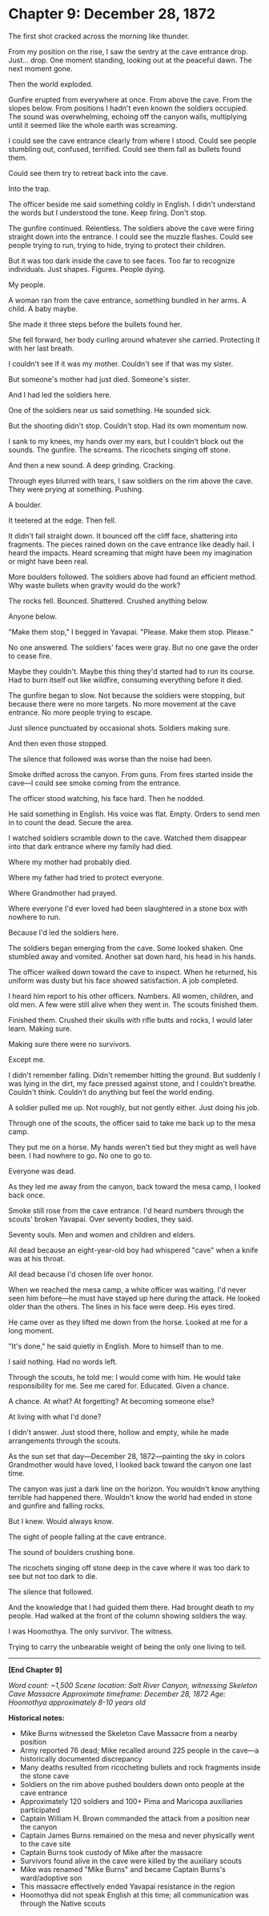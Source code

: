 # Chapter 9: December 28, 1872

The first shot cracked across the morning like thunder.

From my position on the rise, I saw the sentry at the cave entrance drop. Just... drop. One moment standing, looking out at the peaceful dawn. The next moment gone.

Then the world exploded.

Gunfire erupted from everywhere at once. From above the cave. From the slopes below. From positions I hadn't even known the soldiers occupied. The sound was overwhelming, echoing off the canyon walls, multiplying until it seemed like the whole earth was screaming.

I could see the cave entrance clearly from where I stood. Could see people stumbling out, confused, terrified. Could see them fall as bullets found them.

Could see them try to retreat back into the cave.

Into the trap.

The officer beside me said something coldly in English. I didn't understand the words but I understood the tone. Keep firing. Don't stop.

The gunfire continued. Relentless. The soldiers above the cave were firing straight down into the entrance. I could see the muzzle flashes. Could see people trying to run, trying to hide, trying to protect their children.

But it was too dark inside the cave to see faces. Too far to recognize individuals. Just shapes. Figures. People dying.

My people.

A woman ran from the cave entrance, something bundled in her arms. A child. A baby maybe.

She made it three steps before the bullets found her.

She fell forward, her body curling around whatever she carried. Protecting it with her last breath.

I couldn't see if it was my mother. Couldn't see if that was my sister.

But someone's mother had just died. Someone's sister.

And I had led the soldiers here.

One of the soldiers near us said something. He sounded sick.

But the shooting didn't stop. Couldn't stop. Had its own momentum now.

I sank to my knees, my hands over my ears, but I couldn't block out the sounds. The gunfire. The screams. The ricochets singing off stone.

And then a new sound. A deep grinding. Cracking.

Through eyes blurred with tears, I saw soldiers on the rim above the cave. They were prying at something. Pushing.

A boulder.

It teetered at the edge. Then fell.

It didn't fall straight down. It bounced off the cliff face, shattering into fragments. The pieces rained down on the cave entrance like deadly hail. I heard the impacts. Heard screaming that might have been my imagination or might have been real.

More boulders followed. The soldiers above had found an efficient method. Why waste bullets when gravity would do the work?

The rocks fell. Bounced. Shattered. Crushed anything below.

Anyone below.

"Make them stop," I begged in Yavapai. "Please. Make them stop. Please."

No one answered. The soldiers' faces were gray. But no one gave the order to cease fire.

Maybe they couldn't. Maybe this thing they'd started had to run its course. Had to burn itself out like wildfire, consuming everything before it died.

The gunfire began to slow. Not because the soldiers were stopping, but because there were no more targets. No more movement at the cave entrance. No more people trying to escape.

Just silence punctuated by occasional shots. Soldiers making sure.

And then even those stopped.

The silence that followed was worse than the noise had been.

Smoke drifted across the canyon. From guns. From fires started inside the cave—I could see smoke coming from the entrance.

The officer stood watching, his face hard. Then he nodded.

He said something in English. His voice was flat. Empty. Orders to send men in to count the dead. Secure the area.

I watched soldiers scramble down to the cave. Watched them disappear into that dark entrance where my family had died.

Where my mother had probably died.

Where my father had tried to protect everyone.

Where Grandmother had prayed.

Where everyone I'd ever loved had been slaughtered in a stone box with nowhere to run.

Because I'd led the soldiers here.

The soldiers began emerging from the cave. Some looked shaken. One stumbled away and vomited. Another sat down hard, his head in his hands.

The officer walked down toward the cave to inspect. When he returned, his uniform was dusty but his face showed satisfaction. A job completed.

I heard him report to his other officers. Numbers. All women, children, and old men. A few were still alive when they went in. The scouts finished them.

Finished them. Crushed their skulls with rifle butts and rocks, I would later learn. Making sure.

Making sure there were no survivors.

Except me.

I didn't remember falling. Didn't remember hitting the ground. But suddenly I was lying in the dirt, my face pressed against stone, and I couldn't breathe. Couldn't think. Couldn't do anything but feel the world ending.

A soldier pulled me up. Not roughly, but not gently either. Just doing his job.

Through one of the scouts, the officer said to take me back up to the mesa camp.

They put me on a horse. My hands weren't tied but they might as well have been. I had nowhere to go. No one to go to.

Everyone was dead.

As they led me away from the canyon, back toward the mesa camp, I looked back once.

Smoke still rose from the cave entrance. I'd heard numbers through the scouts' broken Yavapai. Over seventy bodies, they said.

Seventy souls. Men and women and children and elders.

All dead because an eight-year-old boy had whispered "cave" when a knife was at his throat.

All dead because I'd chosen life over honor.

When we reached the mesa camp, a white officer was waiting. I'd never seen him before—he must have stayed up here during the attack. He looked older than the others. The lines in his face were deep. His eyes tired.

He came over as they lifted me down from the horse. Looked at me for a long moment.

"It's done," he said quietly in English. More to himself than to me.

I said nothing. Had no words left.

Through the scouts, he told me: I would come with him. He would take responsibility for me. See me cared for. Educated. Given a chance.

A chance. At what? At forgetting? At becoming someone else?

At living with what I'd done?

I didn't answer. Just stood there, hollow and empty, while he made arrangements through the scouts.

As the sun set that day—December 28, 1872—painting the sky in colors Grandmother would have loved, I looked back toward the canyon one last time.

The canyon was just a dark line on the horizon. You wouldn't know anything terrible had happened there. Wouldn't know the world had ended in stone and gunfire and falling rocks.

But I knew. Would always know.

The sight of people falling at the cave entrance.

The sound of boulders crushing bone.

The ricochets singing off stone deep in the cave where it was too dark to see but not too dark to die.

The silence that followed.

And the knowledge that I had guided them there. Had brought death to my people. Had walked at the front of the column showing soldiers the way.

I was Hoomothya. The only survivor. The witness.

Trying to carry the unbearable weight of being the only one living to tell.

***

**[End Chapter 9]**

*Word count: ~1,500*
*Scene location: Salt River Canyon, witnessing Skeleton Cave Massacre*
*Approximate timeframe: December 28, 1872*
*Age: Hoomothya approximately 8-10 years old*

**Historical notes:**
- Mike Burns witnessed the Skeleton Cave Massacre from a nearby position
- Army reported 76 dead; Mike recalled around 225 people in the cave—a historically documented discrepancy
- Many deaths resulted from ricocheting bullets and rock fragments inside the stone cave
- Soldiers on the rim above pushed boulders down onto people at the cave entrance
- Approximately 120 soldiers and 100+ Pima and Maricopa auxiliaries participated
- Captain William H. Brown commanded the attack from a position near the canyon
- Captain James Burns remained on the mesa and never physically went to the cave site
- Captain Burns took custody of Mike after the massacre
- Survivors found alive in the cave were killed by the auxiliary scouts
- Mike was renamed "Mike Burns" and became Captain Burns's ward/adoptive son
- This massacre effectively ended Yavapai resistance in the region
- Hoomothya did not speak English at this time; all communication was through the Native scouts
